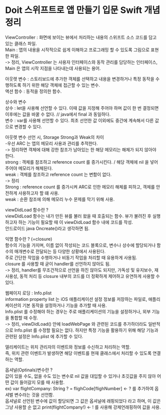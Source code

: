 # Doit 스위프트로 앱 만들기 입문 Swift 개념 정리</br>

ViewController : 화면에 보이는 뷰에서 처리하는 내용의 스위프트 소스 코드를 담고 있는 클래스 파일. </br>
Main : 앱의 내용을 시작적으로 쉽게 이해하고 프로그래밍 할 수 있도록 그림으로 표현한 파일.</br>
-> 정리, ViewController 는 사용자 인터페이스와 동작 관리를 담당하는 인터페이스, Main 은 앱의 시작 지점을 나타내는데 사용되는 용어.</br>

아웃렛 변수 : 스토리보드에 추가한 객체를 선택하고 내용을 변경하거나 특정 동작을 수행하도록 하기 위한 해당 객체에 접근할 수 있는 변수.</br>
액션 함수 : 동적을 정의한 함수.</br>

상수와 변수</br>
상수 : let을 사용해 선언할 수 있다. 이때 값을 지정해 주어야 하며 값이 한 번 결정되면 이후에는 값을 바꿀 수 없다. // java에서 final 과 동일하다.</br>
변수 : var를 사용해 선언할 수 있다. 최초 선언한 값 이외에도 중간에 계속해서 다른 값으로 변경할 수 있다.</br>
 
아웃렛 변수 선언 시, Storage Strong과 Weak의 차이</br>
 -우선 ARC 는 앱의 메모리 사용과 관리를 추적한다.</br> 
-> 정리하면 객체에 대해 강한 참조가 남아있는 한 해당 메모리는 해체가 되지 않아야 한다.</br>
strong : 객체를 참조하고 reference count 를 증가시킨다. / 해당 객체에 nil 을 넣어주어야 메모리가 해체된다.</br>
weak : 객체를 참조하고 reference count 는 변함이 없다.</br>
-> 정리</br>
     Strong : reference count 를 증가시켜 ARC로 인한 메모리 해체를 피하고, 객체를 안전하게 사용하고자 할 떄 사용.</br>
     weak : 순환 참조에 의해 메모리 누수 문제를 막기 위해 사용.</br>

viewDidLoad 함수란 ?</br>
viewDidLoad 함수는 내가 만든 뷰를 불러 왔을 때 호출되는 함수. 뷰가 불려진 후 실행하고자 하는 기능이 필요할 때 이 viewDidLoad 함수 내에 코드를 작성.</br>
안드로이드 java Oncreate()라고 생각하면 됨.</br>

익명 함수란 ? (=closure) </br>
함수의 기능을 가지며, 이름 없이 작성되는 코드 블록으로, 변수나 상수에 할당되거나 함수의 매개변수로 전달되는 등 다양한 상황에서 사용된다.</br>
주로 간단한 작업을 수행하거나 비동기 작업을 처리할 때 유용하게 사용됨.</br> 
closure 를 사용할 때 굳이 handler를 선언하지 않아도 됨.</br>
-> 정리, handler를 무조건적으로 선언을 하진 않아도 되지만, 가독성 및 유지보수, 재사용성, 동적 처리 등 closure 내부의 코드를 더 정확하게 제어하고 유연하게 사용할 수 있다.</br>

웹페이지 로딩 : Info.plist</br>
information property list 는 iOS 애플리케이션 설정 정보를 저장하는 파일로, 애플리케이션의 기본 동작을 설정하거나 기능을 추가할 때 사용. </br>
Info.plist 를 수정해야 하는 경우는 주로 애플리케이션의 기능을 설정하거나, 외부 기능을 통합할 때 수정.</br>
-> 정리, viewDidLoad() 안에 loadWebPage 와 관련된 코드를 추가하더라도 일반적으로 Info.plist 를 수정할 필요는 없다. 하지만 특정 기능을 활용하기 위해 해당 기능과 관련된 설정은 Info.plist 에 추가할 수 있다.</br>

델리케이트는 위치 관리자의 이벤트와 정보를 수신하고 처리하는 역할.</br>
즉, 위치 관련 이벤트가 발생하면 해당 이벤트를 현재 클래스에서 처리할 수 있도록 연결하는 역할.</br>

옵셔널(Optinals)변수란 ?</br>
값이 있을 수도, 없을 수도 있는 변수로 nil 값을 대입할 수 있거나 초깃값을 주지 않아 어떤 값이 들어갈지 모를 때 사용함.</br>
ex) var flightCompany: String ? = flighCode[flighNumber] <- ? 를 추가하여 옵셔벌 변수라는 것을 선언함.</br>
옵셔널로 선언된 변수에 값이 할당되면 그 값은 옵셔널에 래핑되었다 라고 하며, 이 값은 그냥 사용할 순 없고 print(flightCompany!) <- ! 를 사용해 강제언래핑하여 값을 사용.</br>

